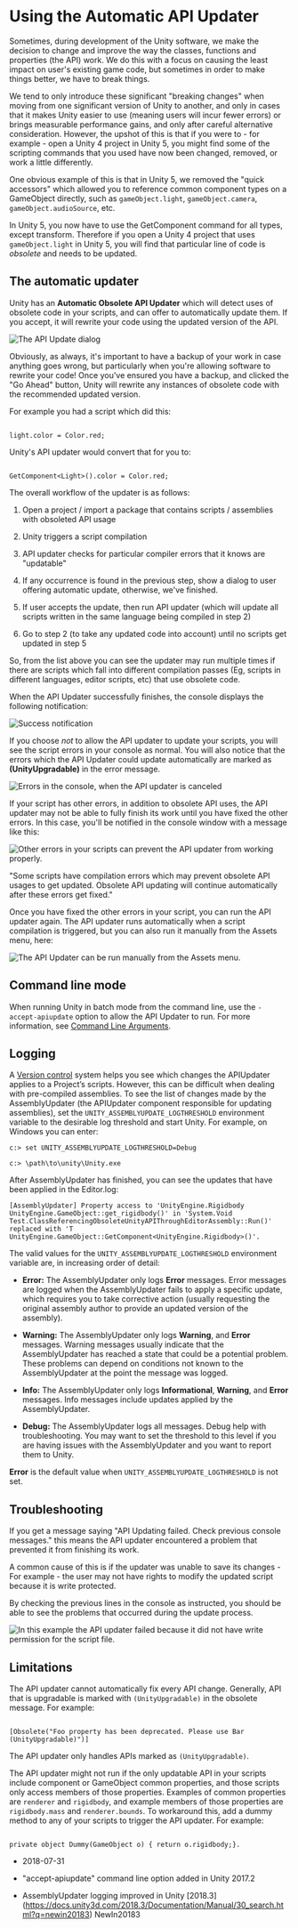 # Using the Automatic API Updater

Sometimes, during development of the Unity software, we make the decision to change and improve the way the classes, functions and properties (the API) work. We do this with a focus on causing the least impact on user's existing game code, but sometimes in order to make things better, we have to break things.

We tend to only introduce these significant "breaking changes" when moving from one significant version of Unity to another, and only in cases that it makes Unity easier to use (meaning users will incur fewer errors) or brings measurable performance gains, and only after careful alternative consideration. However, the upshot of this is that if you were to - for example - open a Unity 4 project in Unity 5, you might find some of the scripting commands that you used have now been changed, removed, or work a little differently.

One obvious example of this is that in Unity 5, we removed the "quick accessors" which allowed you to reference common component types on a GameObject directly, such as `gameObject.light`, `gameObject.camera`, `gameObject.audioSource`, etc.

In Unity 5, you now have to use the GetComponent command for all types, except transform. Therefore if you open a Unity 4 project that uses `gameObject.light` in Unity 5, you will find that particular line of code is *obsolete* and needs to be updated.

## The automatic updater

Unity has an **Automatic Obsolete API Updater** which will detect uses of obsolete code in your scripts, and can offer to automatically update them. If you accept, it will rewrite your code using the updated version of the API. 

![The API Update dialog](../uploads/Main/APIUpdaterWarningDialog.png)

Obviously, as always, it's important to have a backup of your work in case anything goes wrong, but particularly when you're allowing software to rewrite your code! Once you've ensured you have a backup, and clicked the "Go Ahead" button, Unity will rewrite any instances of obsolete code with the recommended updated version.

For example you had a script which did this:

````

light.color = Color.red;

````

Unity's API updater would convert that for you to:

````

GetComponent<Light>().color = Color.red;

````

The overall workflow of the updater is as follows:

1. Open a project / import a package that contains scripts / assemblies with obsoleted API usage

2. Unity triggers a script compilation

3. API updater checks for particular compiler errors that it knows are "updatable"

4. If any occurrence is found in the previous step, show a dialog to user offering automatic update, otherwise, we've finished.

5. If user accepts the update, then run API updater (which will update all scripts written in the same language being compiled in step 2)

6. Go to step 2 (to take any updated code into account) until no scripts get updated in step 5

So, from the list above you can see the updater may run multiple times if there are scripts which fall into different compilation passes (Eg, scripts in different languages, editor scripts, etc) that use obsolete code.

When the API Updater successfully finishes, the console displays the following notification:

![Success notification](../uploads/Main/APIUpdaterFinishedConsoleLog.png)

If you choose *not* to allow the API updater to update your scripts, you will see the script errors in your console as normal. You will also notice that the errors which the API Updater could update automatically are marked as **(UnityUpgradable)** in the error message.

![Errors in the console, when the API updater is canceled](../uploads/Main/APIUpdaterRejectedConsoleErrors.png)

If your script has other errors, in addition to obsolete API uses, the API updater may not be able to fully finish its work until you have fixed the other errors. In this case, you'll be notified in the console window with a message like this:

![Other errors in your scripts can prevent the API updater from working properly.](../uploads/Main/APIUpdaterOtherErrors.png)

"Some scripts have compilation errors which may prevent obsolete API usages to get updated. Obsolete API updating will continue automatically after these errors get fixed."

Once you have fixed the other errors in your script, you can run the API updater again. The API updater runs automatically when a script compilation is triggered, but you can also run it manually from the Assets menu, here:

![The API Updater can be run manually from the Assets menu.](../uploads/Main/APIUpdaterMenuOption.png)

## Command line mode

When running Unity in batch mode from the command line, use the `-accept-apiupdate` option to allow the API Updater to run. For more information, see [Command Line Arguments](CommandLineArguments).

## Logging

A [Version control](https://en.wikipedia.org/wiki/Version_control) system helps you see which changes the APIUpdater applies to a Project’s scripts. However, this can be difficult when dealing with pre-compiled assemblies. To see the list of changes made by the AssemblyUpdater (the APIUpdater component responsible for updating assemblies), set the `UNITY_ASSEMBLYUPDATE_LOGTHRESHOLD` environment variable to the desirable log threshold and start Unity. For example, on Windows you can enter:

```
c:> set UNITY_ASSEMBLYUPDATE_LOGTHRESHOLD=Debug

c:> \path\to\unity\Unity.exe
```

After AssemblyUpdater has finished, you can see the updates that have been applied in the Editor.log:

```
[AssemblyUpdater] Property access to 'UnityEngine.Rigidbody
UnityEngine.GameObject::get_rigidbody()' in 'System.Void
Test.ClassReferencingObsoleteUnityAPIThroughEditorAssembly::Run()' replaced with 'T
UnityEngine.GameObject::GetComponent<UnityEngine.Rigidbody>()'.
```

The valid values for the `UNITY_ASSEMBLYUPDATE_LOGTHRESHOLD` environment variable are, in increasing order of detail:

* __Error:__ The AssemblyUpdater only logs __Error__ messages. Error messages are logged when the AssemblyUpdater fails to apply a specific update, which requires you to take corrective action (usually requesting the original assembly author to provide an updated version of the assembly).

* __Warning:__ The AssemblyUpdater only logs __Warning__, and __Error__ messages. Warning messages usually indicate that the AssemblyUpdater has reached a state that could be a potential problem. These problems can depend on conditions not known to the AssemblyUpdater at the point the message was logged.

* __Info:__ The AssemblyUpdater only logs __Informational__, __Warning__, and __Error__ messages. Info messages include updates applied by the AssemblyUpdater.

* __Debug:__ The AssemblyUpdater logs all messages. Debug help with troubleshooting. You may want to set the threshold to this level if you are having issues with the AssemblyUpdater and you want to report them to Unity.

__Error__ is the default value when `UNITY_ASSEMBLYUPDATE_LOGTHRESHOLD` is not set.

## Troubleshooting

If you get a message saying "API Updating failed. Check previous console messages." this means the API updater encountered a problem that prevented it from finishing its work.

A common cause of this is if the updater was unable to save its changes - For example - the user may not have rights to modify the updated script because it is write protected.

By checking the previous lines in the console as instructed, you should be able to see the problems that occurred during the update process.

![In this example the API updater failed because it did not have write permission for the script file.](../uploads/Main/APIUpdaterFailed.png)

## Limitations

The API updater cannot automatically fix every API change. Generally, API that is upgradable is marked with `(UnityUpgradable)` in the obsolete message. For example:

```

[Obsolete("Foo property has been deprecated. Please use Bar (UnityUpgradable)")]

```

The API updater only handles APIs marked as `(UnityUpgradable)`. 

The API updater might not run if the only updatable API in your scripts include component or GameObject common properties, and those scripts only access members of those properties. Examples of common properties are `renderer` and `rigidbody`, and example members of those properties are `rigidbody.mass` and `renderer.bounds`. To workaround this, add a dummy method to any of your scripts to trigger the API updater. For example:

```

private object Dummy(GameObject o) { return o.rigidbody;}.

```

* <span class="page-edit">2018-07-31  <!-- include IncludeTextAmendPageSomeEdit --></span>

* <span class="page-history">"accept-apiupdate" command line option added in Unity 2017.2</span>

* <span class="page-history">AssemblyUpdater logging improved in Unity [2018.3] (https://docs.unity3d.com/2018.3/Documentation/Manual/30_search.html?q=newin20183) <span class="search-words">NewIn20183</span></span>



